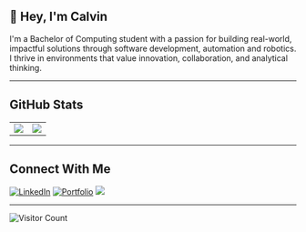 ## 👋 Hey, I'm Calvin

I'm a Bachelor of Computing student with a passion for building real-world, impactful solutions through software development, automation and robotics. I thrive in environments that value innovation, collaboration, and analytical thinking.

---

## GitHub Stats

<table>
  <tr>
    <td>
      <img src="https://github-readme-stats.vercel.app/api?username=FreeYungHammy&show_icons=true&theme=tokyonight" />
    </td>
    <td>
      <img src="https://github-readme-stats.vercel.app/api/top-langs/?username=FreeYungHammy&layout=compact&langs_count=10&theme=tokyonight" />
    </td>
  </tr>
</table>

---

## Connect With Me

[![LinkedIn](https://img.shields.io/badge/-LinkedIn-blue?style=flat-square&logo=linkedin)](https://www.linkedin.com/in/calvin-nijenhuis)
[![Portfolio](https://img.shields.io/badge/-Portfolio-black?style=flat-square&logo=github)](https://github.com/FreeYungHammy)
<a href="mailto:calvin@nijenhuis.life">
  <img src="https://img.shields.io/badge/-Email-red?style=flat-square&logo=gmail&logoColor=white" />
</a>

---

![Visitor Count](https://komarev.com/ghpvc/?username=FreeYungHammy&color=blue)
